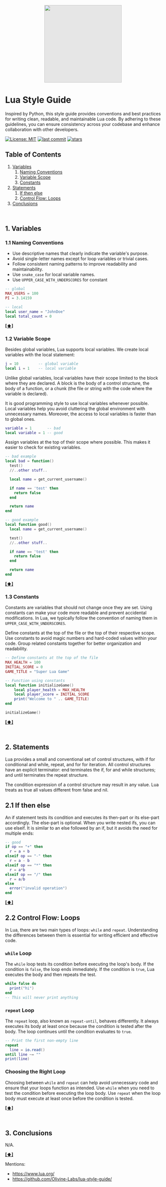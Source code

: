 <div align="center">
  <img style="display: block; -webkit-user-select: none; margin: auto; cursor: zoom-in; background-color: hsl(0, 0%, 90%);" src="/luaa.gif" width="250" height="250"/>
</div>

# Lua Style Guide

Inspired by Python, this style guide provides conventions and best practices for writing clean, readable, and maintainable Lua code. 
By adhering to these guidelines, you can ensure consistency across your codebase and enhance collaboration with other developers.


[![License: MIT](https://img.shields.io/badge/License-MIT-green2.svg)](/blob/main/LICENSE)
[![last commit](https://img.shields.io/github/last-commit/ShaharBand/lua-style-guide.svg)](https://github.com/ShaharBand/lua-style-guide/commits/main) 
[![stars](https://img.shields.io/github/stars/ShaharBand/lua-style-guide.svg?style=badge)](https://github.com/ShaharBand/lua-style-guide/stargazers) 
<br> 

## Table of Contents
1. [Variables](#1-variables)
   1. [Naming Conventions](#11-naming-conventions)
   2. [Variable Scope](#12-variable-scope)
   3. [Constants](#13-constants)
2. [Statements](#2-statements)
   1. [If then else](#21-if-then-else)
   2. [Control Flow: Loops](#22-control-flow-loops)
3. [Conclusions](#3-conclusions)
 
<br>

## 1. Variables


  ### 1.1 Naming Conventions
  
  - Use descriptive names that clearly indicate the variable's purpose.
  - Avoid single-letter names except for loop variables or trivial cases.
  - Follow consistent naming patterns to improve readability and maintainability.
  - Use `snake_case` for local variable names.
  - Use `UPPER_CASE_WITH_UNDERSCORES` for constant
    
  ```lua
  -- global
  MAX_USERS = 100
  PI = 3.14159
  
  -- local
  local user_name = "JohnDoe"
  local total_count = 0
  ```
  **[[⬆]](#table-of-contents)**
    
  ### 1.2 Variable Scope
  Besides global variables, Lua supports local variables. We create local variables with the local statement:
  ```lua
  j = 10         -- global variable
  local i = 1    -- local variable
  ```
    
  Unlike global variables, local variables have their scope limited to the block where they are declared. 
  A block is the body of a control structure, the body of a function, or a chunk (the file or string with the code where the variable is declared).
  
  It is good programming style to use local variables whenever possible. 
  Local variables help you avoid cluttering the global environment with unnecessary names. 
  Moreover, the access to local variables is faster than to global ones.
  
  ```lua
  variable = 1       -- bad
  local variable = 1 -- good
  ```
  
  Assign variables at the top of their scope where possible. This makes it easier to check for existing variables.
  
  ```lua
  -- bad example
  local bad = function()
    test()
    //..other stuff..
  
    local name = get_current_username()
  
    if name == 'test' then
      return false
    end
  
    return name
  end
  ```
  ```lua
  -- good example
  local function good()
    local name = get_current_username()
  
    test()
    //..other stuff..
  
    if name == 'test' then
      return false
    end
  
    return name
  end
  ```
  **[[⬆]](#table-of-contents)**
  
  ### 1.3 Constants
  
  Constants are variables that should not change once they are set. 
  Using constants can make your code more readable and prevent accidental modifications. 
  In Lua, we typically follow the convention of naming them in `UPPER_CASE_WITH_UNDERSCORES`.
  
  Define constants at the top of the file or the top of their respective scope.
  Use constants to avoid magic numbers and hard-coded values within your code.
  Group related constants together for better organization and readability.
  
  ```lua
  -- Define constants at the top of the file
  MAX_HEALTH = 100
  INITIAL_SCORE = 0
  GAME_TITLE = "Super Lua Game"
  
  -- Function using constants
  local function initializeGame()
      local player_health = MAX_HEALTH
      local player_score = INITIAL_SCORE
      print("Welcome to " .. GAME_TITLE)
  end
  
  initializeGame()
  ```
  **[[⬆]](#table-of-contents)**
  
<br>

## 2. Statements
Lua provides a small and conventional set of control structures, with if for conditional and while, repeat, and for for iteration. 
All control structures have an explicit terminator: end terminates the if, for and while structures; and until terminates the repeat structure.

The condition expression of a control structure may result in any value. Lua treats as true all values different from false and nil.

  ## 2.1 If then else
  An if statement tests its condition and executes its then-part or its else-part accordingly. The else-part is optional.
  When you write nested ifs, you can use elseif. 
  It is similar to an else followed by an if, but it avoids the need for multiple ends:
  
  ```lua
  -- good
  if op == "+" then
    r = a + b
  elseif op == "-" then
    r = a - b
  elseif op == "*" then
    r = a*b
  elseif op == "/" then
    r = a/b
  else
    error("invalid operation")
  end
  ```
  **[[⬆]](#table-of-contents)**
    
  ## 2.2 Control Flow: Loops
  In Lua, there are two main types of loops: `while` and `repeat`. 
  Understanding the differences between them is essential for writing efficient and effective code.
  
  ### `while` Loop
  The `while` loop tests its condition before executing the loop's body. If the condition is `false`, the loop ends immediately. 
  If the condition is `true`, Lua executes the body and then repeats the test.
  
  ```lua
  while false do
    print("hi")
  end
  -- This will never print anything
  ```
  
  ### `repeat` Loop
  
  The `repeat` loop, also known as `repeat-until`, behaves differently. 
  It always executes its body at least once because the condition is tested after the body. 
  The loop continues until the condition evaluates to `true`.
  
  ```lua
  -- Print the first non-empty line
  repeat
    line = io.read()
  until line ~= ""
  print(line)
  ```
  
  ### Choosing the Right Loop
  Choosing between `while` and `repeat` can help avoid unnecessary code and ensure that your loops function as intended. 
  Use `while` when you need to test the condition before executing the loop body. 
  Use `repeat` when the loop body must execute at least once before the condition is tested.

  **[[⬆]](#table-of-contents)**
    
<br>

## 3. Conclusions
N/A.

  **[[⬆]](#table-of-contents)**

Mentions:
- https://www.lua.org/
- https://github.com/Olivine-Labs/lua-style-guide/
